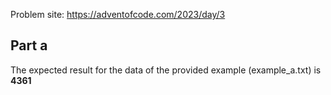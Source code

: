 Problem site: https://adventofcode.com/2023/day/3

## Part a

The expected result for the data of the provided example (example_a.txt) is **4361**
